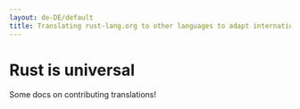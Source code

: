 ```yaml
---
layout: de-DE/default
title: Translating rust-lang.org to other languages to adapt internationalization 
---
```


# Rust is universal

Some docs on contributing translations!
